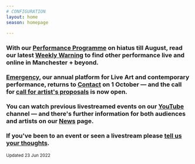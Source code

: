 ```yaml
---
# CONFIGURATION
layout: home
season: homepage

---
```

### With our [Performance Programme](/current/2022-springsummer) on hiatus till August, read our latest <a href="http://wordofwarning.posthaven.com" target="_blank">Weekly Warning</a> to find other performance live and online in Manchester + beyond.<br><br>[Emergency](/current/2022-emergency), our annual platform for Live Art and contemporary performance, returns to <a href="https://contactmcr.com" target="_blank">Contact</a> on 1 October — and the call for <a href="https://bit.ly/Emerg22" target="_blank">call for artist's proposals</a> is now open.<br><br>You can watch previous livestreamed events on our <a href="http://bit.ly/YTwarnmcr" target="_blank">YouTube</a> channel — and there's further information for both audiences and artists on our [News](/news) page.<br><br>If you've been to an event or seen a livestream please <a href="http://bit.ly/warnmcrfeedback" target="_blank">tell us your thoughts</a>.         
<small>Updated 23 Jun 2022</small>
